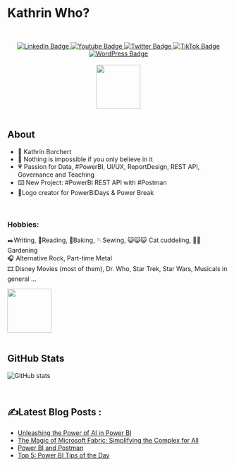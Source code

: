 <b><h1> Kathrin Who?</h1></b>
<br>
<div id="badges"  align="center">
  <a href="https://www.linkedin.com/in/k-borchert/">
    <img src="https://img.shields.io/badge/LinkedIn-blue?style=for-the-badge&logo=linkedin&logoColor=white" alt="LinkedIn Badge"/>
  </a>
  <a href="https://www.youtube.com/channel/UC6nEaIKn3ffJG6otCqNSMlA">
    <img src="https://img.shields.io/badge/YouTube-red?style=for-the-badge&logo=youtube&logoColor=white" alt="Youtube Badge"/>
  </a>
  <a href="https://twitter.com/Mirrortears">
    <img src="https://img.shields.io/badge/Twitter-blue?style=for-the-badge&logo=twitter&logoColor=white" alt="Twitter Badge"/>
  </a>
    </a>
  <a href="https://www.tiktok.com/@power_bi">
    <img src="https://img.shields.io/badge/TikTok-black?style=for-the-badge&logo=tiktok&logoColor=white" alt="TikTok Badge"/>
  </a>
   <a href="https://www.yodabi.com/">
    <img src="https://img.shields.io/badge/YodaBI-blue?style=for-the-badge&logo=wordpress&logoColor=white" alt="WordPress Badge"/>
  </a>
</div>
<br>
<div id="header" align="center">
  <img src="https://media.giphy.com/media/f6hnhHkks8bk4jwjh3/giphy.gif" width="100"/>
</div>
<div id="header" align="center"><img src="https://komarev.com/ghpvc/?username=K-Borcherte&style=flat-square&color=blue" alt=""/></div>
<br>

## About

<ul>
<li>🦄 Kathrin Borchert </li> 
<li>💬 Nothing is impossible if you only believe in it</li> 
<li>💗 Passion for Data, #PowerBI, UI/UX, ReportDesign, REST API, Governance and Teaching</li> 
<li>⌨️ New Project: #PowerBI REST API with #Postman </li> 
<li>🌟Logo creator for PowerBIDays & Power Break</li> 
</ul>
<br>

### Hobbies:<br> 
✒️Writing, 📖Reading, 🍪Baking, 🪡Sewing, 😺😺😺 Cat cuddeling, 🧑‍🌾 Gardening <br>
🎧 Alternative Rock, Part-time Metal <br>
🎞️ Disney Movies (most of them), Dr. Who, Star Trek, Star Wars, Musicals in general ...<br>
<div id="header">
  <img src="https://media.giphy.com/media/JLVGpNAj0CqDS/giphy.gif" width="100"/>
</div>
<br>

## GitHub Stats
![GitHub stats](https://github-readme-stats.vercel.app/api?username=K-Borchert&theme=light&background=ffffff&show_icons=true&theme=radical)

<br>

## :writing_hand:Latest Blog Posts :
<!-- BLOG-POST-LIST:START -->
- [Unleashing the Power of AI in Power BI](https://www.yodabi.com/unleashing-the-power-of-ai-in-power-bi/)
- [The Magic of Microsoft Fabric: Simplifying the Complex for All](https://www.yodabi.com/the-magic-of-microsoft-fabric-simplifying-the-complex-for-all/)
- [Power BI and Postman](https://www.yodabi.com/power-bi-and-postman/)
- [Top 5: Power BI Tips of the Day](https://www.yodabi.com/top-5-power-bi-tips-of-the-day/)
<!-- BLOG-POST-LIST:END -->
